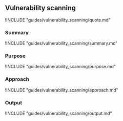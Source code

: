 ## Vulnerability scanning

!INCLUDE "guides/vulnerability_scanning/quote.md"

### Summary

!INCLUDE "guides/vulnerability_scanning/summary.md"

### Purpose

!INCLUDE "guides/vulnerability_scanning/purpose.md"

### Approach

!INCLUDE "guides/vulnerability_scanning/approach.md"

### Output

!INCLUDE "guides/vulnerability_scanning/output.md"
